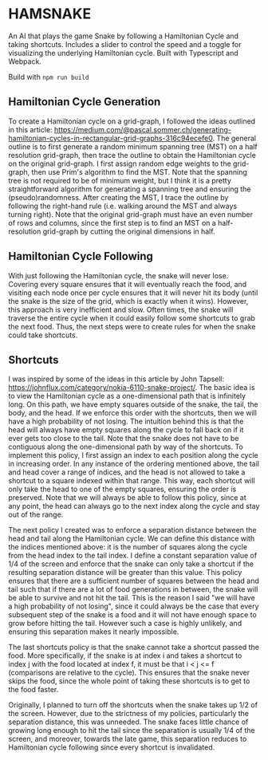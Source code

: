 # HAMSNAKE

An AI that plays the game Snake by following a Hamiltonian Cycle and taking shortcuts. Includes a slider to control the speed and a toggle for visualizing the underlying Hamiltonian cycle. Built with Typescript and Webpack.

Build with `npm run build`

## Hamiltonian Cycle Generation

To create a Hamiltonian cycle on a grid-graph, I followed the ideas outlined in this article: https://medium.com/@pascal.sommer.ch/generating-hamiltonian-cycles-in-rectangular-grid-graphs-316c94ecefe0. The general outline is to first generate a random minimum spanning tree (MST) on a half resolution grid-graph, then trace the outline to obtain the Hamiltonian cycle on the original grid-graph. I first assign random edge weights to the grid-graph, then use Prim's algorithm to find the MST. Note that the spanning tree is not required to be of minimum weight, but I think it is a pretty straightforward algorithm for generating a spanning tree and ensuring the (pseudo)randomness. After creating the MST, I trace the outline by following the right-hand rule (i.e. walking around the MST and always turning right). Note that the original grid-graph must have an even number of rows and columns, since the first step is to find an MST on a half-resolution grid-graph by cutting the original dimensions in half.

## Hamiltonian Cycle Following

With just following the Hamiltonian cycle, the snake will never lose. Covering every square ensures that it will eventually reach the food, and visiting each node once per cycle ensures that it will never hit its body (until the snake is the size of the grid, which is exactly when it wins). However, this approach is very inefficient and slow. Often times, the snake will traverse the entire cycle when it could easily follow some shortcuts to grab the next food. Thus, the next steps were to create rules for when the snake could take shortcuts.

## Shortcuts

I was inspired by some of the ideas in this article by John Tapsell: https://johnflux.com/category/nokia-6110-snake-project/. The basic idea is to view the Hamiltonian cycle as a one-dimensional path that is infinitely long. On this path, we have empty squares outside of the snake, the tail, the body, and the head. If we enforce this order with the shortcuts, then we will have a high probability of not losing. The intuition behind this is that the head will always have empty squares along the cycle to fall back on if it ever gets too close to the tail. Note that the snake does not have to be contiguous along the one-dimensional path by way of the shortcuts. To implement this policy, I first assign an index to each position along the cycle in increasing order. In any instance of the ordering mentioned above, the tail and head cover a range of indices, and the head is not allowed to take a shortcut to a square indexed within that range. This way, each shortcut will only take the head to one of the empty squares, ensuring the order is preserved. Note that we will always be able to follow this policy, since at any point, the head can always go to the next index along the cycle and stay out of the range.

The next policy I created was to enforce a separation distance between the head and tail along the Hamiltonian cycle. We can define this distance with the indices mentioned above: it is the number of squares along the cycle from the head index to the tail index. I define a constant separation value of 1/4 of the screen and enforce that the snake can only take a shortcut if the resulting separation distance will be greater than this value. This policy ensures that there are a sufficient number of squares between the head and tail such that if there are a lot of food generations in between, the snake will be able to survive and not hit the tail. This is the reason I said "we will have a high probability of not losing", since it could always be the case that every subsequent step of the snake is a food and it will not have enough space to grow before hitting the tail. However such a case is highly unlikely, and ensuring this separation makes it nearly impossible.

The last shortcuts policy is that the snake cannot take a shortcut passed the food. More specifically, if the snake is at index i and takes a shortcut to index j with the food located at index f, it must be that i < j <= f (comparisons are relative to the cycle). This ensures that the snake never skips the food, since the whole point of taking these shortcuts is to get to the food faster.

Originally, I planned to turn off the shortcuts when the snake takes up 1/2 of the screen. However, due to the strictness of my policies, particularly the separation distance, this was unneeded. The snake faces little chance of growing long enough to hit the tail since the separation is usually 1/4 of the screen, and moreover, towards the late game, this separation reduces to Hamiltonian cycle following since every shortcut is invalidated.
